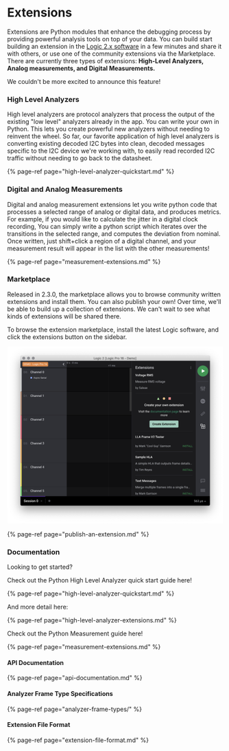 # Extensions

Extensions are Python modules that enhance the debugging process by providing powerful analysis tools on top of your data. You can build start building an extension in the [Logic 2.x software](https://ideas.saleae.com/f/changelog/) in a few minutes and share it with others, or use one of the community extensions via the Marketplace. There are currently three types of extensions: **High-Level Analyzers, Analog measurements, and Digital Measurements.**

We couldn't be more excited to announce this feature!

### High Level Analyzers

High level analyzers are protocol analyzers that process the output of the existing "low level" analyzers already in the app. You can write your own in Python. This lets you create powerful new analyzers without needing to reinvent the wheel. So far, our favorite application of high level analyzers is converting existing decoded I2C bytes into clean, decoded messages specific to the I2C device we're working with, to easily read recorded I2C traffic without needing to go back to the datasheet.

{% page-ref page="high-level-analyzer-quickstart.md" %}

### Digital and Analog Measurements

Digital and analog measurement extensions let you write python code that processes a selected range of analog or digital data, and produces metrics. For example, if you would like to calculate the jitter in a digital clock recording, You can simply write a python script which iterates over the transitions in the selected range, and computes the deviation from nominal. Once written, just shift+click a region of a digital channel, and your measurement result will appear in the list with the other measurements!

{% page-ref page="measurement-extensions.md" %}

### Marketplace

Released in 2.3.0, the marketplace allows you to browse community written extensions and install them. You can also publish your own! Over time, we'll be able to build up a collection of extensions. We can't wait to see what kinds of extensions will be shared there.

To browse the extension marketplace, install the latest Logic software, and click the extensions button on the sidebar.

![Marketplace extensions can be found in the extension sidebar](../.gitbook/assets/image.png)

{% page-ref page="publish-an-extension.md" %}

### Documentation

Looking to get started?

Check out the Python High Level Analyzer quick start guide here!

{% page-ref page="high-level-analyzer-quickstart.md" %}

And more detail here:

{% page-ref page="high-level-analyzer-extensions.md" %}

Check out the Python Measurement guide here!

{% page-ref page="measurement-extensions.md" %}

#### API Documentation

{% page-ref page="api-documentation.md" %}

#### Analyzer Frame Type Specifications

{% page-ref page="analyzer-frame-types/" %}

#### Extension File Format

{% page-ref page="extension-file-format.md" %}









